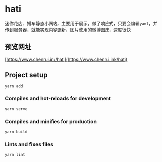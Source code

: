 # hati

迷你花店、婚车静态小网站，主要用于展示，做了响应式，只要会编辑`yaml`，并传到服务器，就能实现内容更新，图片使用的微博图床，速度很快

## 预览网址

[https://www.chenrui.ink/hati](https://www.chenrui.ink/hati)

## Project setup
```
yarn add
```

### Compiles and hot-reloads for development
```
yarn serve
```

### Compiles and minifies for production
```
yarn build
```

### Lints and fixes files
```
yarn lint
```

